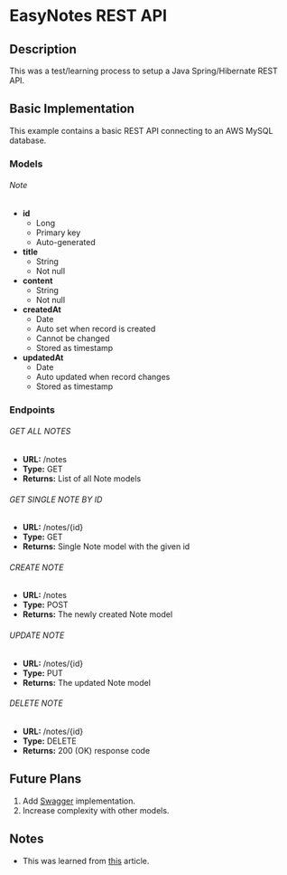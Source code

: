 # EasyNotes REST API

## Description
This was a test/learning process to setup a Java Spring/Hibernate REST API.

## Basic Implementation
This example contains a basic REST API connecting to an AWS MySQL database.

### Models

###### Note
- **id**
  - Long
  - Primary key
  - Auto-generated
- **title**
  - String
  - Not null
- **content**
  - String
  - Not null
- **createdAt**
  - Date
  - Auto set when record is created
  - Cannot be changed
  - Stored as timestamp
- **updatedAt**
  - Date
  - Auto updated when record changes
  - Stored as timestamp

### Endpoints

###### GET ALL NOTES
- **URL:** /notes
- **Type:** GET
- **Returns:** List of all Note models

###### GET SINGLE NOTE BY ID
- **URL:** /notes/{id}
- **Type:** GET
- **Returns:** Single Note model with the given id

###### CREATE NOTE
- **URL:** /notes
- **Type:** POST
- **Returns:** The newly created Note model

###### UPDATE NOTE
- **URL:** /notes/{id}
- **Type:** PUT
- **Returns:** The updated Note model

###### DELETE NOTE
- **URL:** /notes/{id}
- **Type:** DELETE
- **Returns:** 200 (OK) response code


## Future Plans

1. Add [Swagger](http://www.baeldung.com/swagger-2-documentation-for-spring-rest-api) implementation.
2. Increase complexity with other models.

## Notes
- This was learned from [this](https://www.callicoder.com/spring-boot-rest-api-tutorial-with-mysql-jpa-hibernate/) article.